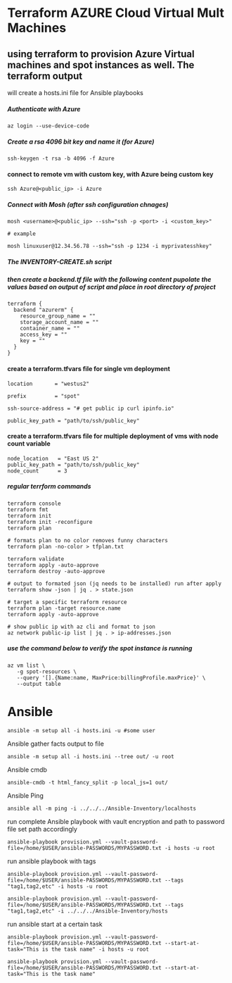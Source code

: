# Terraform AZURE Cloud Virtual  Mult Machines
## using terraform to provision Azure Virtual machines and spot instances as well. The terraform output 
will create a hosts.ini file for Ansible playbooks

##### Authenticate with Azure
```
az login --use-device-code

```

##### Create a rsa 4096 bit key and name it (for Azure)
```
ssh-keygen -t rsa -b 4096 -f Azure 

```

#### connect to remote vm with custom key, with Azure being custom key
```
ssh Azure@<public_ip> -i Azure
```

##### Connect with Mosh (after ssh configuration chnages)

```
mosh <username>@<public_ip> --ssh="ssh -p <port> -i <custom_key>"

# example

mosh linuxuser@12.34.56.78 --ssh="ssh -p 1234 -i myprivatesshkey"
```

##### The INVENTORY-CREATE.sh script 

##### then create a backend.tf file with the following content pupolate the values based on output of script and place in root directory of project

```
terraform {
  backend "azurerm" {
    resource_group_name = ""
    storage_account_name = ""
    container_name = ""
    access_key = ""
    key = ""
  }
}
```

#### create a terraform.tfvars file for single vm deployment
```
location       = "westus2"

prefix         = "spot"

ssh-source-address = "# get public ip curl ipinfo.io"

public_key_path = "path/to/ssh/public_key"

```

#### create a terraform.tfvars file for multiple deployment of vms with node count variable
```
node_location   = "East US 2"
public_key_path = "path/to/ssh/public_key"
node_count      = 3
```
##### regular terrform commands
```
terraform console
terraform fmt
terraform init
terraform init -reconfigure
terraform plan 

# formats plan to no color removes funny characters
terraform plan -no-color > tfplan.txt

terraform validate
terraform apply -auto-approve
terraform destroy -auto-approve

# output to formated json (jq needs to be installed) run after apply
terraform show -json | jq . > state.json

# target a specific terraform resource
terraform plan -target resource.name 
terraform apply -auto-approve

# show public ip with az cli and format to json
az network public-ip list | jq . > ip-addresses.json

```

##### use the command below to verify the spot instance is running

```
az vm list \
   -g spot-resources \
   --query '[].{Name:name, MaxPrice:billingProfile.maxPrice}' \
   --output table
```
# Ansible 

```
ansible -m setup all -i hosts.ini -u #some user
```

Ansible gather facts output to file

```
ansible -m setup all -i hosts.ini --tree out/ -u root
```

Ansible cmdb

```
ansible-cmdb -t html_fancy_split -p local_js=1 out/
```

Ansible Ping

```
ansible all -m ping -i ../../../Ansible-Inventory/localhosts 
```

run complete Ansible playbook with vault encryption and path to password file set path accordingly

```
ansible-playbook provision.yml --vault-password-file=/home/$USER/ansible-PASSWORDS/MYPASSWORD.txt -i hosts -u root 
```

run ansible playbook with tags

```
ansible-playbook provision.yml --vault-password-file=/home/$USER/ansible-PASSWORDS/MYPASSWORD.txt --tags "tag1,tag2,etc" -i hosts -u root 

ansible-playbook provision.yml --vault-password-file=/home/$USER/ansible-PASSWORDS/MYPASSWORD.txt --tags "tag1,tag2,etc" -i ../../../Ansible-Inventory/hosts
```

run ansible start at a certain task
```
ansible-playbook provision.yml --vault-password-file=/home/$USER/ansible-PASSWORDS/MYPASSWORD.txt --start-at-task="This is the task name" -i hosts -u root

ansible-playbook provision.yml --vault-password-file=/home/$USER/ansible-PASSWORDS/MYPASSWORD.txt --start-at-task="This is the task name" 
```


